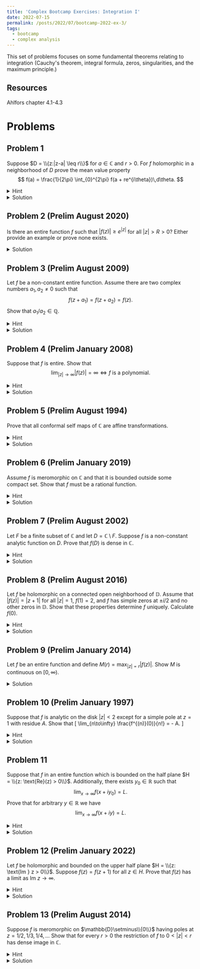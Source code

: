 ```yaml
---
title: 'Complex Bootcamp Exercises: Integration I'
date: 2022-07-15
permalink: /posts/2022/07/bootcamp-2022-ex-3/
tags:
  - bootcamp
  - complex analysis
---
```


This set of problems focuses on some fundamental theorems relating to integration (Cauchy's theorem, integral formula, zeros, singularities, and the maximum principle.) 

Resources
------
Ahlfors chapter 4.1-4.3

Problems
======

Problem 1
------
Suppose $D = \\{z:|z-a| \leq r\\}$ for $a\in \mathbb{C}$ and $r > 0$. 
For $f$ holomorphic in a neighborhood of $D$ prove the mean value property $$ f(a) = \frac{1}{2\pi} \int_{0}^{2\pi} f(a + re^{i\theta})\,d\theta. $$
<details>
	<summary>Hint</summary>
	Consider writing $f(a)$ in terms of Cauchy's integral formula.
</details>
<details>
	<summary>Solution</summary>
	Using the integral formula on the circle $|z-a| = r$ to evaluate $f(a)$ we find
	$$ \begin{align*}
		f(a) &= \frac{1}{2\pi i}\int_{|z-a| = r} \frac{f(z)}{z - a}\,dz \\
		&= \frac{1}{2\pi i} \int_0^{2\pi} \frac{f(a+re^{i\theta})}{re^{i\theta}} ire^{i\theta}\,d\theta \\
		&= \frac{1}{2\pi} \int_0^{2\pi} f(a + re^{i\theta})\,d\theta
	\end{align*} $$
</details>

Problem 2 (Prelim August 2020)
------
Is there an entire function $f$ such that $|f(z)| \geq e^{|z|}$ for all $|z| > R >0$? Either provide an example or prove none exists. 
<details>
	<summary>Solution</summary>
	Since $|f(z)| \geq 1$ it follows $z\mapsto f(z)^{-1}$ is entire and $|f(z)^{-1}| \leq e^{-|z|} \leq 1$. 
	Hence by Liouville's theorem $z\mapsto f(z)^{-1}$ is constant and likewise so is $f$. 
</details>

Problem 3 (Prelim August 2009)
------
Let $f$ be a non-constant entire function. Assume there are two complex numbers $a_1, a_2 \ne 0$ such that $$ f(z+a_1) = f(z+a_2) = f(z).$$
Show that $a_1/a_2 \in \mathbb{Q}$. 
<details>
	<summary>Hint</summary>
	Consider the cases $a_1/a_2 \notin \mathbb{R}$ and $a_1/a_2 \in \mathbb{R}$ separately. 
</details>
<details>
	<summary>Solution</summary>
	In the case that $a_1/a_2 \notin \mathbb{R}$ we see that $a_1,a_2$ point in different directions. 
	We can consider the parallelogram with vertices $0, a_1, a_2, a_1+a_2$. 
	The region bounded by this parallelogram is compact, hence $f$ is bounded on this set. 
	We can then tile $\mathbb{C}$ by copies of this parallelogram shifted by $na_1 + ma_2$, $m,n\in\mathbb{Z}$ and by periodicity it follows that our bound on the first parallelogram holds on all of $\mathbb{C}$. 
	Hence by Liouville's theorem $f$ is constant. <br>

	Now suppose that $\lambda = a_1/a_2  \in \mathbb{R} \setminus \mathbb{Q}$. 
	Then for some choice of $m \in \mathbb{Z}$ we have $|\lambda + m| < 1$ (we can take for instance $m = - \lfloor \lambda \rfloor.$)
	Then the sequence $ \{a_2(\lambda+m)^k\}_{k=0}^\infty$ is a sequence along the line $\text{span}(a_1,a_2)$ converging to $0$ and, in particular, we can expand each term as an integer combination of the periods $a_1,a_2$ hence evaluating $f$ is constant on this set. 
	Now we can conclude by the identity theorem that $f$ must be constant. <br> Hence a non-constant function must have $a_1/a_2\in \mathbb{Q}$. 
</details>

Problem 4 (Prelim January 2008)
------
Suppose that $f$ is entire. Show that $$ \lim_{|z| \to \infty} |f(z)| = \infty \iff f\text{ is a polynomial.} $$
<details>
	<summary>Hint</summary>
	Examine the singularity at infinity. 
</details>
<details>
	<summary>Solution</summary>
	We can immediately conclude that the singularity at infinity is not an essential singularity. 
	This leaves that it is a pole of some order $n \in \mathbb{N}$. 
	In particular, $$ \lim_{z\in \infty} \frac{f(z)}{z^n} = c \ne 0.$$
	We can then conclude that if we select an $M > |c|$ that $$ |f(z)| \leq M|z|^n$$ for $|z|$ large enough. 
	Note by the integral formula that $$|f^{(k)}(0)| \leq \frac{k!}{2\pi} \int_{|z|=R} \left| \frac{f(z)}{z^{k+1}} \right| \,dz \leq \frac{k!}{2\pi} \int_{|z| = R} \frac{M|z|^n}{|z|^{k+1}} \,dz$$
	where are last inequality holds for $R$ suitably large. 
	In the case of $k > n$ we take the limit as $R\to \infty$ and find $f^{k}(0) = 0$. 
	Hence at zero $f$'s Taylor expansion is the polynomial $$f(z) = f(0) + f'(0)z + \cdots + \frac{f^{(n)}(0)}{n!} z^n.$$
	This series has infinite radius of convergence, hence it is equal to $f$ for all $z \in \mathbb{C}$. 
</details>


Problem 5 (Prelim August 1994)
------
Prove that all conformal self maps of $\mathbb{C}$ are affine transformations. 
<details>
	<summary>Hint</summary>
	What order can the pole at infinity be? What happens if $f'(z) = 0$ for some $z$?
</details>
<details>
	<summary>Solution</summary>
	First note that if such a map is a polynomial, it must be of degree $1$ for a degree $n$ polynomial gives an $n$ to $1$ map (counting repeated roots.)
	Now, if a conformal self map of $\mathbb{C}$ is not a polynomial the contrapositive of 4 tells us the limiit $$\lim_{z\to \infty} f(z)$$ does not exist (or in other words, the singularity at $\infty$ is essential.)
	As a result, $f(\{z: |z| > 2\})$ must be dense subset of $\mathbb{C}$ as it contains a neighborhood of $\infty$. 
	However, by the open mapping theorem $f(\{z: |z| < 1\})$ is an open subset of $\mathbb{C}$ and hence has a nontrivial intersection with $f(\{z:|z| > 2\})$. 
	Since the preimage sets are disjoint this clearly violates injectivity, ruling out the possibility for a non-polynomial self map. 
</details>

Problem 6 (Prelim January 2019)
------
Assume $f$ is meromorphic on $\mathbb{C}$ and that it is bounded outside some compact set. 
Show that $f$ must be a rational function. 
<details>
	<summary>Hint</summary>
	How many poles can $f$ have? Can you define $g(z) = f(z)\prod (z-z_i)^{m_i}$ and get a corresponding bound on $g$? 
</details>
<details>
	<summary>Solution</summary>
	Let $K$ be the compact set outside of which $f$ is bounded. 
	If $S$ is the set of poles of $f$ then note that $S$ cannot have an accumulation point as all singularities are isolated. 
	Since $K$ is compact it then must follow that $S$ is finite, let $S = \{z_i\}_{i=1}^n$ and let each pole have corresponding order $m_i$. 
	Then we can define $$g(z) = f(z) \prod_{i=1}^n (z-z_i)^{m_i}$$
	and by hypothesis we find that off our set $K$ we have a bound $|g(z)| \leq M \prod_{i=1}^n (z-z_i)^{m_i}$. 
	Repeating the analysis done in problem 4 we can then reveal that $g$'s Taylor expansion at $0$ is a polynomial and by definition of $g$ we see that $f$ is rational. 
</details>

Problem 7 (Prelim August 2002)
------
Let $F$ be a finite subset of $\mathbb{C}$ and let $D = \mathbb{C}\setminus F$. 
Suppose $f$ is a non-constant analytic function on $D$. Prove that $f(D)$ is dense in $\mathbb{C}$. 
<details>
	<summary>Hint</summary>
	If $f(D)$ is not dense then we can construct $g(z) = (f(z)-z_0)^{-1}$ where $z_0 \in \mathbb{C} \setminus \overline{f(D)}$. 
</details>
<details>
	<summary>Solution</summary>
	Following the hint, we can find $z_0 \notin \overline{f(D)}$ such that $|z_0 - z| > r > 0$ for all $z \in f(D)$. 
	Then $|g(z)| = |f(z) - z_0|^{-1} \leq r^{-1}$, hence at each pole of $f$ $g$ has a removable singularity and hence we can extend $g$ to an entire function. 
	By Liouville's theorem it follows that $g$ is constant, and hence so is $f$. 
</details>

Problem 8 (Prelim August 2016)
------
Let $f$ be holomorphic on a connected open neighborhood of $\mathbb{D}$. Assume that $|f(z)| = |z+1|$ for all $|z| = 1$, $f(1) = 2$, and $f$ has simple zeros at $\pm i/2$ and no other zeros in $\mathbb{D}$.
Show that these properties determine $f$ uniquely. Calculate $f(0)$.
<details>
	<summary>Hint</summary>
	Consider $g(z) = f(z)/(z+1)$. 
</details>
<details>
	<summary>Solution</summary>
	Following the hint we first note that since $f(-1) = 0$ the singularity that $g$ has at $z = -1$ is removable. 
	Additionally, for all other values of $z$ with $|z| = 1$ we see $|g(z)| = 1$ hence whatever value the removable singularity has must satisfy $|g(-1)| = 1$ by continuity. 
	Hence the image of $g$ is contained in the disk. 
	Next, we define $T_1,T_2:\mathbb{D} \to \mathbb{D}$ as Möbius transformations fixing the disk with zeros $i/2,-i/2$ respectively. 
	$$ T_1(z) = \frac{z- i/2}{1-iz/2} \text{ and } T_2(z) = \frac{z + i/2}{1 + iz/2} $$
	Then $h(z):= g(z)/(T_1(z)T_2(z))$ has isolated singularities at $\pm i/2$, but since both $g$ and $T_i$ have simple roots at these values the singularities are removable. 
	Hence this $h$ can be extended to all of $\mathbb{D}$ and since $|T_i(z)| = 1$ when $|z| = 1$ we see its image is within $\mathbb{D}$ due to the maximum modulus principle. 
	By hypothesis we now have that $h$ is nonzero for all $z\in \mathbb{D}$, allowing us to apply the minimum modulus principle and deduce that $1 \leq |h(z)| \leq 1$ on the disk, hence $h$ is constant. 
	Since $$h(1) = \frac{f(1)}{2T_1(1)T_2(1)} = 1$$ we arrive at $$f(0) = -\frac{i}{2}\cdot \frac{i}{2} = \frac{1}{4}.$$
</details>


Problem 9 (Prelim January 2014)
------
Let $f$ be an entire function and define $M(r) =\max_{|z| = r} |f(z)|$. Show $M$ is continuous on $[0,\infty)$. 
<details>
	<summary>Solution</summary>
	If $f$ is constant then $M$ is constant as well and trivially continuous.
	If $f$ is non-constant then by maximum modulus $M(r) < M(s)$ for all $0 \leq r < s$. 
	Fixing $s$ we note that it is impossible for $$\lim_{r\to s^{-}} M(r) < M(s),$$ because the limit exists due to the monotone convergence theorem and  the maximum modulus principle tells us that $M(s) = \max_{z\in B_s(0)} |f(z)|$. 
	Likewise we cannot have $$ \lim_{r\to s^{+}} M(r) > M(s)$$, for if this were true we could select a sequence $\{z_n\}_{n=1}^\infty$ such that $|z_n| = s + 1/n$ and $|f(z_n)| = M(s+1/n)$. 
	Since this sequence is contained in a bounded region it is precompact with limit point $z$ on the circle of radius $s$.
	By continuity, we see $$M(s) \geq |f(z)| = \lim_{n\to \infty} |f(z_n)| = \lim_{n\to \infty} M(s+1/n) \geq M(s).$$
</details>

Problem 10 (Prelim January 1997)
------
Suppose that $f$ is analytic on the disk $|z| < 2$ except for a simple pole at $z = 1$ with residue $A$. 
Show that \[ \lim_{n\to\infty} \frac{f^{(n)}(0)}{n!} = - A. \]
<details>
	<summary>Hint</summary>
	Consider $g(z) := f(z) - A/(z-1)$ and try extend it to $z = 1$. 
	What is its Taylor expansion?
</details>
<details>
	<summary>Solution</summary>
	Following the hint, $g$ has a removable singularity at $z = 1$ so we can analytically extend its domain to include $z = 1$. 
	Note that the Taylor series of $-A/(z-1) = A(1 + z + z^2 + \cdots + z^n + \cdots)$. 
	Hence the Taylor series for $g$ is 
	$$ g(z) = \sum_{n=0}^\infty \left(\frac{f^{(n)}(0)}{n!} + A\right)z^n.$$
	Since $g$ is holomorphic on the disk $|z| < 2$ and we made this expansion at $z = 0$ it has a radius of convergence of at least $2$. 
	In particular, we see the series converges for $z = 1$ hence as $n\to \infty$ the summands converge to zero which yields us the desired statement $$ \lim_{n\to\infty} \frac{f^{(n)}(0)}{n!} = -A.$$
</details>

Problem 11
------
Suppose that $f$ in an entire function which is bounded on the half plane $H = \\{z: \text{Re}(z) > 0\\}$. 
Additionally, there exists $y_0 \in \mathbb{R}$ such that $$ \lim_{x\to \infty} f(x+iy_0) = L. $$
Prove that for arbitrary $y \in \mathbb{R}$ we have 
$$ \lim_{x\to \infty} f(x+iy) = L. $$
<details>
	<summary>Hint</summary>
	The real and imaginary parts of $f$ are maps $\mathbb{R}ö^2 \to \mathbb{R}$ so you may consider applying the mean value theorem on these parts. Then you can control the real/imaginary parts of $|f(x+iy) - f(x+iy_0)|$ with $|f'(x + i\xi)|, y < \xi < y_0$. 
</details> 
<details>
	<summary>Solution</summary>
	Fixing $x,y_1 \in \mathbb{R}$ the map $[y_0,y_1] \to \mathbb{C}$ given by $y\mapsto f(x+iy)$ is differentiable with $|(\partial/\partial y) f(x+iy)| \leq |f'(x+iy)|$. 
	By the mean value theorem we can bound $$|f(x+iy_1)-f(x+iy_0)| \leq |y_1 - y_0| \sup_{y \in [y_0,y_1]} |f'(x+iy)|.$$
	Next we note that we can bound $f'$, since for all $r < x$ 
	$$|f'(x+iy)| \leq \frac{1}{2\pi} \int_{|z-(x+iy)| = r} \left|\frac{f(z)}{(z-(x+iy))^2} \right|\,dz = \frac{1}{2\pi}\frac{2\pi M r}{r^2} = \frac{M}{r}$$
	where $M$ is our bound on $f$. 
	Taking the limit as $r\to x$ we find $|f'(x+iy) | \leq M/x$. 
	Finally, taking the limit as $x\to \infty$ of our bound on $|f(x+iy_1) - f(x+iy_0)|$ we see the right hand side converges to $0$.
	Since $f(x+iy_0) \to L$ as $x\to \infty$ it follows that $f(x+iy_1) \to L$ as well. 
</details>

Problem 12 (Prelim January 2022)
------
Let $f$ be holomorphic and bounded on the upper half plane $H = \\{z: \text{Im } z > 0\\}$. 
Suppose $f(z) = f(z+1)$ for all $z\in H$. Prove that $f(z)$ has a limit as $\text{Im }z \to \infty$. 
<details>
	<summary>Hint</summary>
	Consider restricting the function to just one period $P = \{x + iy: 0\leq x < 1, 0 < y\}$. Can conformal maps simplify the problem?
</details>
<details>
	<summary>Solution</summary>
	Consider the restriction of the multivalued map $\log:\mathbb{D}\setminus\{0\} \to \{z: \text{Re }z < 0\}$ which sends $re^{i\theta} \mapsto \log(r) + i(\theta + 2\pi k), k\in \mathbb{Z}$. 
	Multiplying by a factor of $-i/(2\pi)$ we see the image rotates onto $H$ and the difference between the values of $-i \log(z)/(2\pi)$ differ by $1$, matching the period of $f$. 
	Indeed, the map $$ h(z) = f\left( \frac{-i \log(z)}{2\pi} \right)$$ is well defined due to the periodicity of $f$ and at any $z \in \mathbb{D}\setminus \{0\}$ we can select any branch of $\log$ with domain containing $z$ to see that locally $h$ is a composition of holomorphic functions and hence is holomorphic at $z$. 
	Finally, by hypothesis $f$ is bounded hence so is $h$, therefore the singularity of $h$ at the origin is removable. 
	Now we note that taking the limit as $x \to \infty$ of $f(x+ iy)$ corresponds to the limits $|z| \to 0$ of $h(z)$ hence the prior limit exists and is equal to $h(0)$. 
</details>

Problem 13 (Prelim August 2014)
------
Suppose $f$ is meromorphic on $\mathbb{D}\setminus\\{0\\}$ having poles at $z = 1/2,1/3,1/4,\dots$ Show that for every $r > 0$ the restriction of $f$ to $0 < |z| < r$ has dense image in $\mathbb{C}$. 
<details>
	<summary>Hint</summary>
	Suppose not - then we can construct $g(z) = (f(z) - w)^{-1}$ where $w \notin \overline{f(B_r(0)\setminus\{0\})}$. 
</details>
<details>
	<summary>Solution</summary>
	Following the hint, for $r$ suitably small we select $w\notin \overline{f(B_r(0)\setminus \{0\})}$ giving the existence of an $s > 0$ such that $|w - z| > s$ for all $z \in \overline{f(B_r(0)\setminus\{0\})}$. 
	It then follows that $|g(z)| = |f(z) - w|^{-1} < s^{-1}$. 
	In particular, the poles of $f$ at $z = 0, 1/2, 1/3,\dots$ become removable singularities of $g$ with value $0$ and by the identity theorem it follows that $g$ is the zero function, a contradiction. 
</details>
